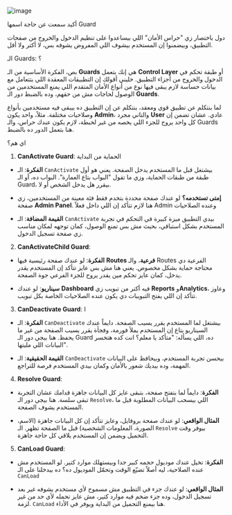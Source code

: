 
![image](https://github.com/user-attachments/assets/46672e3e-be7f-4c5c-9628-18c83069888c)


أكيد سمعت عن حاجة اسمها Guard

 دول باختصار زي "حراس الأمان" اللي بيساعدوا على تنظيم الدخول والخروج من صفحات التطبيق، وبيضمنوا إن المستخدم بيشوف اللي المفروض يشوفه بس، لا أكتر ولا أقل.
 
 الـ Guards: ؟
 
بص، الفكرة الأساسية من الـ **Guards** هي إنك بتعمل **Control Layer** أو طبقة تحكم في الدخول والخروج من أجزاء التطبيق. خليني أقولك إن التطبيقات المعقدة اللي بتتعامل مع بيانات حساسة لازم يبقى فيها نوع من أنواع الأمان المتقدم اللي يمنع المستخدمين من الوصول لحاجات مش من حقهم، وده بالضبط دور الـ **Guards**.

لما بنتكلم عن تطبيق قوي ومعقد، بنتكلم عن إن التطبيق ده بيبقى فيه مستخدمين بأنواع وصلاحيات مختلفة. مثلاً، واحد يكون **Admin**، والتاني مجرد **User** عادي. عشان تضمن إن كل واحد يروح للجزء اللي يخصه من غير لخبطة، لازم يكون عندك حراس، والـ Guards هنا بتعمل الدور ده بالضبط.

اي هم؟

 1. **CanActivate Guard**: الحماية من البداية
    
- **الفكرة**: الـ `CanActivate` بيشتغل قبل ما المستخدم يدخل الصفحة. يعني هو أول طبقة من طبقات الحماية، وزي ما تقول "البواب بتاع العمارة". البواب ده، أو الـ Guard، بيقرر هل يدخل الشخص أو لا.
  
- **إمتى تستخدمه؟** لو عندك صفحة محددة بتخدم فقط فئة معينة من المستخدمين، زي صفحة **Admin Panel**. هنا لازم تتأكد إن اللي داخل فعلاً Admin وعنده الصلاحيات
  
- **القيمة المضافة**: الـ `CanActivate` بيدي التطبيق ميزة كبيرة في التحكم في تجربة المستخدم بشكل استباقي، بحيث مش بس تمنع الوصول، كمان توجهه لمكان مناسب زي صفحة تسجيل الدخول.
  
2. **CanActivateChild Guard**:
   
- **الفكرة**: لو عندك صفحة رئيسية فيها **Routes فرعية**، والـ Routes الفرعية دي محتاجة حماية بشكل مخصوص. يعني هنا مش بس عايز تتأكد إن المستخدم يقدر يدخل، كمان عايز تحكم مين يقدر يروح للجزء الفرعي جوة الصفحة.
  
- **سيناريو**: لو عندك **Dashboard** فيه أكتر من تبويب زي **Reports** و**Analytics**، وعاوز تتأكد إن اللي يفتح التبويبات دي يكون عنده الصلاحيات الخاصة بكل تبويب.
  
 3. **CanDeactivate Guard**: ا
    
- **الفكرة**: الـ `CanDeactivate` بيشتغل لما المستخدم يقرر يسيب الصفحة. دايماً عندك السيناريو بتاع إن المستخدم يملأ فورمة، وفجأة يقرر يسيب الصفحة من غير ما يحفظ. هنا بيجي دور الـ Guard ده، اللي يسأله: "متأكد يا معلم؟ انت كده هتخسر البيانات اللي مليتها".
  
- **القيمة الحقيقية**: الـ `CanDeactivate` بيحسن تجربة المستخدم، وبيحافظ على البيانات المهمة، وده بيديك شعور بالأمان وكمان بيدي المستخدم فرصة للتراجع.
  
 4. **Resolve Guard**:
    
- **الفكرة**: دايماً لما بتفتح صفحة، بتبقى عايز كل البيانات جاهزة قدامك عشان التجربة تبقى سلسة. هنا بيجي دور الـ `Resolve`، اللي بيسحب البيانات المطلوبة قبل ما المستخدم يشوف الصفحة.
  
- **المثال الواقعي**: لو عندك صفحة بروفايل، وعايز تتأكد إن كل البيانات جاهزة (الاسم، الصورة، المعلومات الشخصية) قبل ما الصفحة تظهر. الـ `Resolve` بيوفر وقت التحميل ويضمن إن المستخدم يلاقي كل حاجة جاهزة.
  
 5. **CanLoad Guard**:
    
- **الفكرة**: تخيل عندك موديول حجمه كبير جدا وبيستهلك موارد كتير. لو المستخدم مش عنده الصلاحية، ليه أصلاً تضيّع الوقت وتحمّل الموديول ده؟ ده بيدخلنا على الـ `CanLoad`
  
- **المثال الواقعي**: لو عندك جزء في التطبيق مش مسموح لأي مستخدم يشوفه غير بعد تسجيل الدخول، وده جزء ضخم فيه موارد كتير، مش عايز تحمله لأي حد من غير لزمة. `CanLoad` هنا بيمنع التحميل من البداية ويوفر في الأداء.



  
